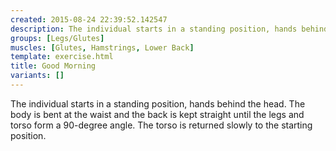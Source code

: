 ```yaml
---
created: 2015-08-24 22:39:52.142547
description: The individual starts in a standing position, hands behind the head.
groups: [Legs/Glutes]
muscles: [Glutes, Hamstrings, Lower Back]
template: exercise.html
title: Good Morning
variants: []
---
```

The individual starts in a standing position, hands behind the head. The body is bent at the waist and the back is kept straight until the legs and torso form a 90-degree angle. The torso is returned slowly to the starting position.